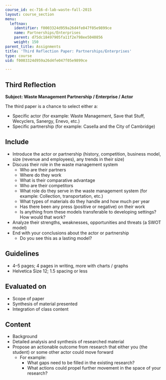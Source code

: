 ```yaml
---
course_id: ec-716-d-lab-waste-fall-2015
layout: course_section
menu:
  leftnav:
    identifier: f0003324d959a26d4fe047f05e9899ce
    name: Partnerships/Enterprises
    parent: d75dc18497905fa11f2e798ee5040856
    weight: 150
parent_title: Assignments
title: 'Third Reflection Paper: Partnerships/Enterprises'
type: course
uid: f0003324d959a26d4fe047f05e9899ce

---
```


Third Reflection
----------------

**Subject: Waste Management Partnership / Enterprise / Actor**

The third paper is a chance to select either a:

*   Specific actor (for example: Waste Management, Save that Stuff, Wecyclers, Sanergy, Enevo, etc.)
*   Specific partnership (for example: Casella and the City of Cambridge)

Include
-------

*   Introduce the actor or partnership (history, competition, business model, size (revenue and employees), any trends in their size)
*   Discuss their role in the waste management system
    *   Who are their partners
    *   Where do they work
    *   What is their comparative advantage
    *   Who are their competitors
    *   What role do they serve in the waste management system (for example: Collection, transportation, etc.)
    *   What types of materials do they handle and how much per year
    *   Has there been any press (positive or negative) on their work
    *   Is anything from these models transferable to developing settings? How would that work?
*   Analyze their strengths, weaknesses, opportunities and threats (a SWOT model)
*   End with your conclusions about the actor or partnership
    *   Do you see this as a lasting model?

Guidelines
----------

*   4–5 pages; 4 pages in writing, more with charts / graphs
*   Helvetica Size 12; 1.5 spacing or less

Evaluated on
------------

*   Scope of paper
*   Synthesis of material presented
*   Integration of class content

Content
-------

*   Background
*   Detailed analysis and synthesis of researched material
*   Propose an actionable outcome from research that either you (the student) or some other actor could move forward
    *   For example:
        *   What gaps need to be filled in the existing research?
        *   What actions could propel further movement in the space of your research?